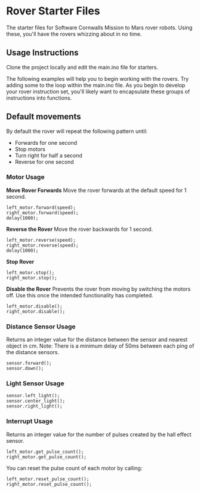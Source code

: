 # Rover Starter Files
The starter files for Software Cornwalls Mission to Mars rover robots. Using these,
you'll have the rovers whizzing about in no time.

## Usage Instructions
Clone the project locally and edit the main.ino file for starters.

The following examples will help you to begin working with the rovers. Try adding
some to the loop within the main.ino file. As you begin to develop your rover
instruction set, you'll likely want to encapsulate these groups of instructions
into functions.

## Default movements
By default the rover will repeat the following pattern until:

- Forwards for one second
- Stop motors
- Turn right for half a second
- Reverse for one second

### Motor Usage

**Move Rover Forwards**
Move the rover forwards at the default speed for 1 second.

    left_motor.forward(speed);
    right_motor.forward(speed);
    delay(1000);

**Reverse the Rover**
Move the rover backwards for 1 second.

    left_motor.reverse(speed);
    right_motor.reverse(speed);
    delay(1000);

**Stop Rover**

    left_motor.stop();
    right_motor.stop();

**Disable the Rover**
Prevents the rover from moving by switching the motors off. Use this once the
intended functionality has completed.

    left_motor.disable();
    right_motor.disable();

### Distance Sensor Usage

Returns an integer value for the distance between the sensor and nearest object in cm.
Note: There is a minimum delay of 50ms between each ping of the distance sensors.

    sensor.forward();
    sensor.down();

### Light Sensor Usage

    sensor.left_light();
    sensor.center_light();
    sensor.right_light();

### Interrupt Usage

Returns an integer value for the number of pulses created by the hall effect sensor.

    left_motor.get_pulse_count();
    right_motor.get_pulse_count();

You can reset the pulse count of each motor by calling:

    left_motor.reset_pulse_count();
    right_motor.reset_pulse_count();
